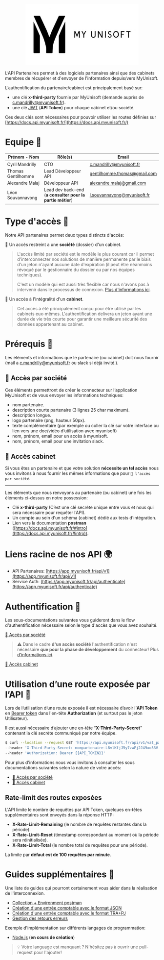 <p align="center">
<img src="./docs/images/logo.jpg" height="200">
</p>

L’API Partenaires permet à des logiciels partenaires ainsi que des cabinets membres de récupérer et d'envoyer de l'information depuis/vers MyUnisoft.

L’authentification du partenaire/cabinet est principalement basé sur:
- une clé **x-third-party** fournie par MyUnisoft (demande auprès de [c.mandrilly@myunisoft.fr](c.mandrilly@myunisoft.fr)).
- une clé [JWT](https://jwt.io/) (**API Token**) pour chaque cabinet et/ou société.

Ces deux clés sont nécessaires pour pouvoir utiliser les routes définies sur [https://docs.api.myunisoft.fr/](https://docs.api.myunisoft.fr/)

# Equipe 👥

| Prénom - Nom | Rôle(s) | Email |
| --- | --- | --- |
| Cyril Mandrilly | CTO | [c.mandrilly@myunisoft.fr](c.mandrilly@myunisoft.fr) |
| Thomas Gentilhomme | Lead Développeur API | [gentilhomme.thomas@gmail.com](gentilhomme.thomas@gmail.com) |
| Alexandre Malaj | Développeur API | [alexandre.malaj@gmail.com](alexandre.malaj@gmail.com) |
| Léon Souvannavong | Lead dev back-end (**a consulter pour la partie métier**) | [l.souvannavong@myunisoft.fr](l.souvannavong@myunisoft.fr) |

# Type d'accès 🔬
Notre API partenaires permet deux types distincts d'accès:

🔸 Un accès restreint a une **société** (dossier) d'un cabinet.

> L'accès limité par société est le modèle le plus courant car il permet d'interconnecter nos solutions de manière permanente par le biais d'un jeton n'ayant aucune date d'expiration (il peut être néanmoins révoqué par le gestionnaire du dossier ou par nos équipes techniques).
>
> C'est un modèle qui est aussi très flexible car nous n'avons pas à intervenir dans le processus de connexion. [Plus d'informations ici](./docs/connector.md).

🔹 Un accès à l'intégralité d'un **cabinet**.

> Cet accès à été principalement conçu pour être utilisé par les cabinets eux-mêmes. L'authentification delivera un jeton ayant une durée de vie très courte pour garantir une meilleure sécurité des données appartenant au cabinet. 

# Prérequis 👀

Les éléments et informations que le partenaire (ou cabinet) doit nous fournir (mail a [c.mandrilly@myunisoft.fr](c.mandrilly@myunisoft.fr) ou slack si déjà invité.).

## 🔸 Accès par société

Ces éléments permettront de créer le connecteur sur l’application MyUnisoft et de vous envoyer les informations techniques: 

- nom partenaire.
- description courte partenaire (3 lignes 25 char maximum).
- description longue.
- logo partenaire (png, hauteur 50px).
- texte complémentaire (par exemple ou coller la clé sur votre interface ou lien vers une doc/vidéo d’utilisation avec myunisoft)
- nom, prénom, email pour un accès à myunisoft.
- nom, prénom, email pour une invitation slack.

## 🔹 Accès cabinet

Si vous êtes un partenaire et que votre solution **nécessite un tel accès** nous vous invitons à nous fournir les mêmes informations que pour `🔸 l'accès par société`.

---

Les éléments que nous renvoyons au partenaire (ou cabinet) une fois les éléments ci-dessus en notre possession:

- Clé **x-third-party** (C’est une clé secrète unique entre vous et nous qui sera nécessaire pour requêter l’API).
- Un compte au sein d'un schéma (cabinet) dédié aux tests d'intégration.
- Lien vers la documentation **postman** ([https://docs.api.myunisoft.fr/#intro](https://docs.api.myunisoft.fr/#intro)).

# Liens racine de nos API 🌍

- API Partenaires: [https://app.myunisoft.fr/api/v1](https://app.myunisoft.fr/api/v1)
- Service Auth: [https://app.myunisoft.fr/api/authenticate](https://app.myunisoft.fr/api/authenticate)

# Authentification 🔐

Les sous-documentations suivantes vous guideront dans le flow d'authentification nécessaire selon le type d'accès que vous avez souhaité.

[🔸 Accès par société](./docs/auth/societe.md)
> ⚠️ Dans le cadre **d'un accès société** l'authentification n'est nécessaire **que pour la phase de développement** du connecteur! Plus [d'informations ici](./docs/connector.md).


[🔹 Accès cabinet](./docs/auth/cabinet.md)

# Utilisation d’une route exposée par l’API 🚀

Lors de l’utilisation d’une route exposée il est nécessaire d’avoir l’**API Token** en [Bearer token](https://swagger.io/docs/specification/authentication/bearer-authentication/) dans l'en-tête **Authorization** (et surtout pas le jeton Utilisateur).

Il est aussi nécessaire d’ajouter une en-tête “**X-Third-Party-Secret**” contenant la clé secrète communiqué par notre équipe.

```bash
$ curl --location --request GET 'https://api.myunisoft.fr/api/v1/vat_param' \
--header 'X-Third-Party-Secret: nompartenaire-L8vlKfjJ5y7zwFj2J49xo53V' \
--header 'Authorization: Bearer {{API_TOKEN}}'
```

Pour plus d'informations nous vous invitons à consulter les sous documentations suivantes selon la nature de votre accès:

- [🔸 Accès par société](./docs/endpoints/societe.md)
- [🔹 Accès cabinet](./docs/endpoints/cabinet.md)

## Rate-limit des routes exposées

L'API limite le nombre de requêtes par API Token, quelques en-têtes supplémentaires sont envoyés dans la réponse HTTP:

- **X-Rate-Limit-Remaining** (le nombre de requêtes restantes dans la période).
- **X-Rate-Limit-Reset** (timestamp correspondant au moment où la période sera réinitialisée).
- **X-Rate-Limit-Total** (le nombre total de requêtes pour une période).

La limite par **défaut est de 100 requêtes par minute**.

# Guides supplémentaires 📌

Une liste de guides qui pourront certainement vous aider dans la réalisation de l'interconnexion.

- [Collection + Environment postman](https://github.com/MyUnisoft/api-partenaires/tree/main/postman)
- [Création d'une entrée comptable avec le format JSON](./docs/entry_json.md)
- [Création d'une entrée comptable avec le format TRA+PJ](./docs/entry_tra.md)
- [Gestion des retours erreurs](./docs/erreurs.md)

Exemple d'implémentation sur différents langages de programmation:
- [Node.js](./exemples/nodejs/README.md) (**en cours de création**)

> 💡 Votre language est manquant ? N'hésitez pas à ouvrir une pull-request pour l'ajouter!
